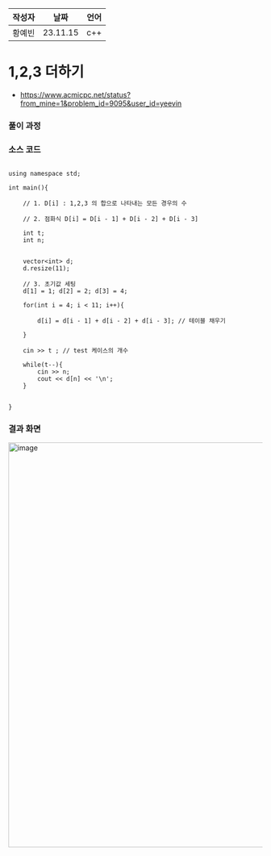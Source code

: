 | 작성자  |   날짜   | 언어    |
| ------- | --------- | ------- |
| 황예빈  | 23.11.15  | c++  |

# 1,2,3 더하기

 - https://www.acmicpc.net/status?from_mine=1&problem_id=9095&user_id=yeevin
  

### 풀이 과정  



### 소스 코드

```#include <bits/stdc++.h>

using namespace std;

int main(){

    // 1. D[i] : 1,2,3 의 합으로 나타내는 모든 경우의 수

    // 2. 점화식 D[i] = D[i - 1] + D[i - 2] + D[i - 3] 

    int t;
    int n;


    vector<int> d;
    d.resize(11);
    
    // 3. 초기값 세팅
    d[1] = 1; d[2] = 2; d[3] = 4;

    for(int i = 4; i < 11; i++){
        
        d[i] = d[i - 1] + d[i - 2] + d[i - 3]; // 테이블 채우기
        
    } 

    cin >> t ; // test 케이스의 개수

    while(t--){
        cin >> n;
        cout << d[n] << '\n';
    }

    
}

```

### 결과 화면

<img width="803" alt="image" src="https://github.com/gnbhub/20232_C_Algorithm/assets/108808701/b9cd5bc4-bece-46eb-8a8e-f2f6190e2f96">
